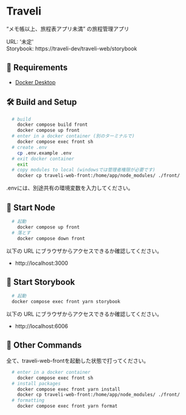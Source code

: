 # Traveli
“メモ帳以上、旅程表アプリ未満” の旅程管理アプリ  

URL: '未定'  
Storybook: https://traveli-dev/traveli-web/storybook

## 🔑 Requirements
- [Docker Desktop](https://www.docker.com/products/docker-desktop)

## 🛠️ Build and Setup
```sh
  # build
    docker compose build front
    docker compose up front
  # enter in a docker container (別のターミナルで)
    docker compose exec front sh
  # create .env
    cp .env.example .env
  # exit docker container
    exit
  # copy modules to local (windowsでは管理者権限が必要です)
    docker cp traveli-web-front:/home/app/node_modules/ ./front/
```
.envには、別途共有の環境変数を入力してください。

## 💫 Start Node
```sh
  # 起動
    docker compose up front
  # 落とす
    docker compose down front
```

以下の URL にブラウザからアクセスできるか確認してください。
- http://localhost:3000

## 📕 Start Storybook
```sh
  # 起動
  docker compose exec front yarn storybook
```
以下の URL にブラウザからアクセスできるか確認してください。
- http://localhost:6006

## 🧸 Other Commands
全て、traveli-web-frontを起動した状態で打ってください。  
```sh
  # enter in a docker container
    docker compose exec front sh
  # install packages
    docker compose exec front yarn install
    docker cp traveli-web-front:/home/app/node_modules/ ./front/
  # formatting
    docker compose exec front yarn format
```
